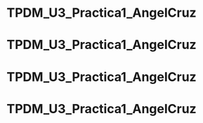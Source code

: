 # TPDM_U3_Practica1_AngelCruz
# TPDM_U3_Practica1_AngelCruz
# TPDM_U3_Practica1_AngelCruz
# TPDM_U3_Practica1_AngelCruz
